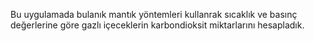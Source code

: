 Bu uygulamada bulanık mantık yöntemleri kullanrak sıcaklık ve basınç değerlerine göre gazlı içeceklerin karbondioksit miktarlarını hesapladık. 
